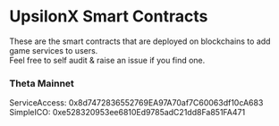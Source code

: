 # UpsilonX Smart Contracts 
These are the smart contracts that are deployed on blockchains to add game services to users.  
Feel free to self audit & raise an issue if you find one.

### Theta Mainnet
ServiceAccess: 0x8d7472836552769EA97A70af7C60063df10cA683
SimpleICO: 0xe528320953ee6810Ed9785adC21dd8Fa851FA471